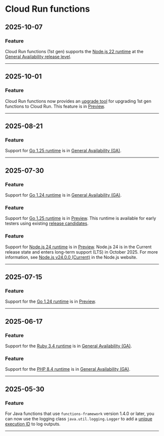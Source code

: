 # Cloud Run functions

## 2025-10-07

### Feature

Cloud Run functions (1st gen) supports the [Node.js 22 runtime](https://docs.cloud.google.com/functions/docs/runtime-support#node.js) at the [General Availability release level](https://cloud.google.com/products/#product-launch-stages).

---
## 2025-10-01

### Feature

Cloud Run functions now provides an [upgrade tool](https://docs.cloud.google.com/functions/1stgendocs/migrating/upgrade-gen1-functions) for upgrading 1st gen functions to Cloud Run. This feature is in [Preview](https://cloud.google.com/products#product-launch-stages).

---
## 2025-08-21

### Feature

Support for [Go 1.25 runtime](https://cloud.google.com/functions/docs/concepts/execution-environment#go) is in [General Availability (GA)](https://cloud.google.com/products/?_gl=1*dplot*_ga*MTM2MDk5MzEzMi4xNzQ1ODg0OTY5*_ga_4LYFWVHBEB*MTc0NjE0MTA3Ny4yMi4xLjE3NDYxNDEwOTYuMC4wLjA.#product-launch-stages).

---
## 2025-07-30

### Feature

Support for [Go 1.24 runtime](https://cloud.google.com/functions/docs/concepts/execution-environment#go) is in [General Availability (GA)](https://cloud.google.com/products/?_gl=1*dplot*_ga*MTM2MDk5MzEzMi4xNzQ1ODg0OTY5*_ga_4LYFWVHBEB*MTc0NjE0MTA3Ny4yMi4xLjE3NDYxNDEwOTYuMC4wLjA.#product-launch-stages).

### Feature

Support for [Go 1.25 runtime](https://cloud.google.com/functions/docs/concepts/execution-environment#go) is in [Preview](https://cloud.google.com/products/?_gl=1*dplot*_ga*MTM2MDk5MzEzMi4xNzQ1ODg0OTY5*_ga_4LYFWVHBEB*MTc0NjE0MTA3Ny4yMi4xLjE3NDYxNDEwOTYuMC4wLjA.#product-launch-stages). This runtime is available for early testers using existing [release candidates](https://go.dev/dl/#unstable).

### Feature

Support for [Node.js 24 runtime](https://cloud.google.com/functions/docs/concepts/execution-environment#node.js) is in [Preview](https://cloud.google.com/products/?_gl=1*dplot*_ga*MTM2MDk5MzEzMi4xNzQ1ODg0OTY5*_ga_4LYFWVHBEB*MTc0NjE0MTA3Ny4yMi4xLjE3NDYxNDEwOTYuMC4wLjA.#product-launch-stages). Node.js 24 is in the Current release state and enters long-term support (LTS) in October 2025. For more information, see [Node.js v24.0.0 (Current)](https://nodejs.org/en/blog/release/v24.0.0) in the Node.js website.

---
## 2025-07-15

### Feature

Support for the [Go 1.24 runtime](https://cloud.google.com/functions/docs/concepts/execution-environment#go) is in [Preview](https://cloud.google.com/products/?_gl=1*dplot*_ga*MTM2MDk5MzEzMi4xNzQ1ODg0OTY5*_ga_4LYFWVHBEB*MTc0NjE0MTA3Ny4yMi4xLjE3NDYxNDEwOTYuMC4wLjA.#product-launch-stages).

---
## 2025-06-17

### Feature

Support for the [Ruby 3.4 runtime](https://cloud.google.com/functions/docs/concepts/execution-environment#ruby) is in [General Availability (GA)](https://cloud.google.com/products/?_gl=1*dplot*_ga*MTM2MDk5MzEzMi4xNzQ1ODg0OTY5*_ga_4LYFWVHBEB*MTc0NjE0MTA3Ny4yMi4xLjE3NDYxNDEwOTYuMC4wLjA.#product-launch-stages).

### Feature

Support for the [PHP 8.4 runtime](https://cloud.google.com/functions/docs/concepts/execution-environment#php) is in [General Availability (GA)](https://cloud.google.com/products/?_gl=1*dplot*_ga*MTM2MDk5MzEzMi4xNzQ1ODg0OTY5*_ga_4LYFWVHBEB*MTc0NjE0MTA3Ny4yMi4xLjE3NDYxNDEwOTYuMC4wLjA.#product-launch-stages).

---
## 2025-05-30

### Feature

For Java functions that use `functions-framework` version 1.4.0 or later, you
can now use the logging class `java.util.logging.Logger` to add a [unique execution
ID](https://cloud.google.com/run/docs/runtimes/java#execution_id) to log outputs.

---
